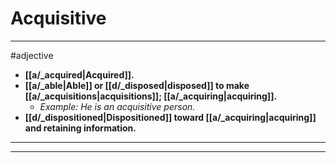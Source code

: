 # Acquisitive
---
#adjective
- **[[a/_acquired|Acquired]].**
- **[[a/_able|Able]] or [[d/_disposed|disposed]] to make [[a/_acquisitions|acquisitions]]; [[a/_acquiring|acquiring]].**
	- _Example: He is an acquisitive person._
- **[[d/_dispositioned|Dispositioned]] toward [[a/_acquiring|acquiring]] and retaining information.**
---
---
